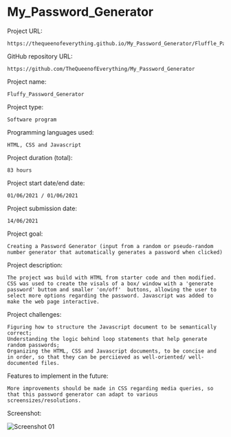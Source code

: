 # My_Password_Generator

Project URL: 

    https://thequeenofeverything.github.io/My_Password_Generator/Fluffle_Password_Generator/index.html


GitHub repository URL:

    https://github.com/TheQueenofEverything/My_Password_Generator


Project name:

    Fluffy_Password_Generator

Project type:

    Software program
   

Programming languages used:

    HTML, CSS and Javascript

Project duration (total):

    83 hours

Project start date/end date:

    01/06/2021 / 01/06/2021 
    
Project submission date:

    14/06/2021

Project goal:

    Creating a Password Generator (input from a random or pseudo-random number generator that automatically generates a password when clicked)

Project description:

    The project was build with HTML from starter code and then modified. CSS was used to create the visals of a box/ window with a 'generate password' buttom and smaller 'on/off'  buttons, allowing the user to select more options regarding the password. Javascript was added to make the web page interactive.
    
Project challenges:

    Figuring how to structure the Javascript document to be semantically correct;
    Understanding the logic behind loop statements that help generate random passwords;
    Organizing the HTML, CSS and Javascript documents, to be concise and in order, so that they can be perciieved as well-oriented/ well-documented files. 

Features to implement in the future:

    More improvements should be made in CSS regarding media queries, so that this password generator can adapt to various screensizes/resolutions. 
    
    
Screenshot:

![Screenshot 01](https://user-images.githubusercontent.com/65464431/149572926-7be4cd8d-1b7f-4501-9c1c-6b4b0b6327f1.png)



